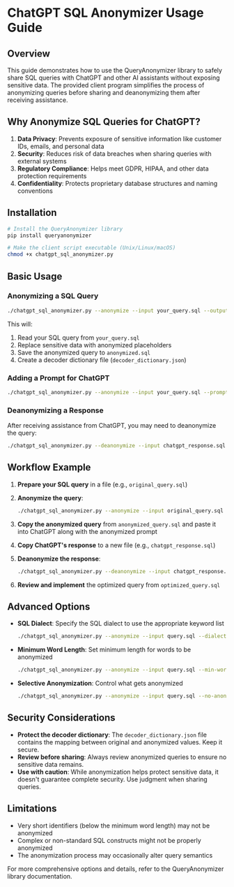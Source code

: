 # ChatGPT SQL Anonymizer Usage Guide

## Overview

This guide demonstrates how to use the QueryAnonymizer library to safely share SQL queries with ChatGPT and other AI assistants without exposing sensitive data. The provided client program simplifies the process of anonymizing queries before sharing and deanonymizing them after receiving assistance.

## Why Anonymize SQL Queries for ChatGPT?

1. **Data Privacy**: Prevents exposure of sensitive information like customer IDs, emails, and personal data
2. **Security**: Reduces risk of data breaches when sharing queries with external systems
3. **Regulatory Compliance**: Helps meet GDPR, HIPAA, and other data protection requirements
4. **Confidentiality**: Protects proprietary database structures and naming conventions

## Installation

```bash
# Install the QueryAnonymizer library
pip install queryanonymizer

# Make the client script executable (Unix/Linux/macOS)
chmod +x chatgpt_sql_anonymizer.py
```

## Basic Usage

### Anonymizing a SQL Query

```bash
./chatgpt_sql_anonymizer.py --anonymize --input your_query.sql --output anonymized.sql
```

This will:
1. Read your SQL query from `your_query.sql`
2. Replace sensitive data with anonymized placeholders
3. Save the anonymized query to `anonymized.sql`
4. Create a decoder dictionary file (`decoder_dictionary.json`)

### Adding a Prompt for ChatGPT

```bash
./chatgpt_sql_anonymizer.py --anonymize --input your_query.sql --prompt "Please optimize this query for better performance"
```

### Deanonymizing a Response

After receiving assistance from ChatGPT, you may need to deanonymize the query:

```bash
./chatgpt_sql_anonymizer.py --deanonymize --input chatgpt_response.sql --output final_query.sql
```

## Workflow Example

1. **Prepare your SQL query** in a file (e.g., `original_query.sql`)

2. **Anonymize the query**:
   ```bash
   ./chatgpt_sql_anonymizer.py --anonymize --input original_query.sql --output anonymized_query.sql --prompt "Help me optimize this query for better performance"
   ```

3. **Copy the anonymized query** from `anonymized_query.sql` and paste it into ChatGPT along with the anonymized prompt

4. **Copy ChatGPT's response** to a new file (e.g., `chatgpt_response.sql`)

5. **Deanonymize the response**:
   ```bash
   ./chatgpt_sql_anonymizer.py --deanonymize --input chatgpt_response.sql --output optimized_query.sql
   ```

6. **Review and implement** the optimized query from `optimized_query.sql`

## Advanced Options

- **SQL Dialect**: Specify the SQL dialect to use the appropriate keyword list
  ```bash
  ./chatgpt_sql_anonymizer.py --anonymize --input query.sql --dialect TSQL
  ```

- **Minimum Word Length**: Set minimum length for words to be anonymized
  ```bash
  ./chatgpt_sql_anonymizer.py --anonymize --input query.sql --min-word-length 4
  ```

- **Selective Anonymization**: Control what gets anonymized
  ```bash
  ./chatgpt_sql_anonymizer.py --anonymize --input query.sql --no-anonymize-numbers
  ```

## Security Considerations

- **Protect the decoder dictionary**: The `decoder_dictionary.json` file contains the mapping between original and anonymized values. Keep it secure.
- **Review before sharing**: Always review anonymized queries to ensure no sensitive data remains.
- **Use with caution**: While anonymization helps protect sensitive data, it doesn't guarantee complete security. Use judgment when sharing queries.

## Limitations

- Very short identifiers (below the minimum word length) may not be anonymized
- Complex or non-standard SQL constructs might not be properly anonymized
- The anonymization process may occasionally alter query semantics

For more comprehensive options and details, refer to the QueryAnonymizer library documentation.
